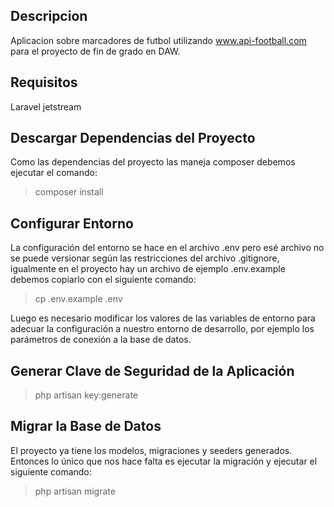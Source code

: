 ## Descripcion

Aplicacion sobre marcadores de futbol utilizando www.api-football.com para el proyecto de fin de grado en DAW.

## Requisitos

Laravel jetstream

## Descargar Dependencias del Proyecto

Como las dependencias del proyecto las maneja composer debemos ejecutar el comando:

> composer install

## Configurar Entorno

La configuración del entorno se hace en el archivo .env pero esé archivo no se puede versionar según las restricciones del archivo .gitignore, igualmente en el proyecto hay un archivo de ejemplo .env.example debemos copiarlo con el siguiente comando:

> cp .env.example .env
 
Luego es necesario modificar los valores de las variables de entorno para adecuar la configuración a nuestro entorno de desarrollo, por ejemplo los parámetros de conexión a la base de datos.
 
## Generar Clave de Seguridad de la Aplicación

> php artisan key:generate
 
## Migrar la Base de Datos
 
El proyecto ya tiene los modelos, migraciones y seeders generados. Entonces lo único que nos hace falta es ejecutar la migración y ejecutar el siguiente comando:
 
> php artisan migrate


